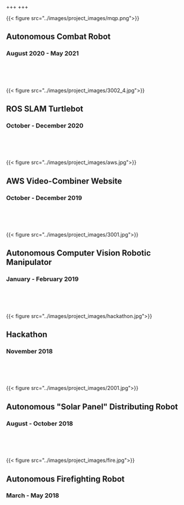+++
+++

{{< figure src="../images/project_images/mqp.png">}}

## Autonomous Combat Robot

### August 2020 - May 2021

<br>
<br>
<br>

{{< figure src="../images/project_images/3002_4.jpg">}}

## ROS SLAM Turtlebot

### October - December 2020

<br>
<br>
<br>

{{< figure src="../images/project_images/aws.jpg">}}

## AWS Video-Combiner Website

### October - December 2019

<br>
<br>
<br>

{{< figure src="../images/project_images/3001.jpg">}}

## Autonomous Computer Vision Robotic Manipulator

### January - February 2019

<br>
<br>
<br>

{{< figure src="../images/project_images/hackathon.jpg">}}

## Hackathon

### November 2018

<br>
<br>
<br>

{{< figure src="../images/project_images/2001.jpg">}}

## Autonomous "Solar Panel" Distributing Robot

### August - October 2018

<br>
<br>
<br>

{{< figure src="../images/project_images/fire.jpg">}}

## Autonomous Firefighting Robot

### March - May 2018

<br>
<br>
<br>
